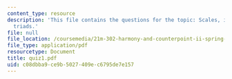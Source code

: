 ```yaml
---
content_type: resource
description: 'This file contains the questions for the topic: Scales, intervals, and
  triads.'
file: null
file_location: /coursemedia/21m-302-harmony-and-counterpoint-ii-spring-2005/c08dbba9ce9b5027409ec6795de7e157_quiz1.pdf
file_type: application/pdf
resourcetype: Document
title: quiz1.pdf
uid: c08dbba9-ce9b-5027-409e-c6795de7e157
---
```


